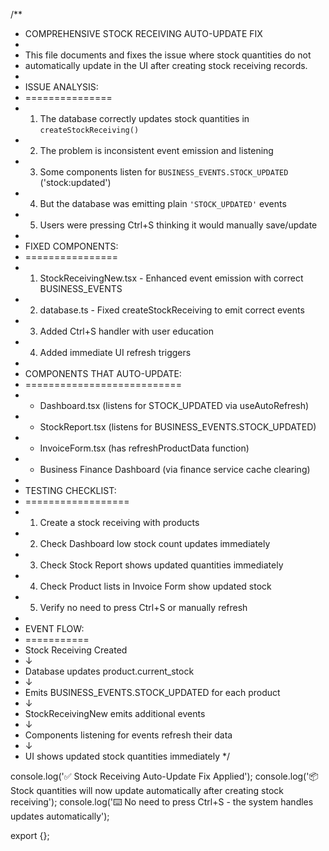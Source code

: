 /**
 * COMPREHENSIVE STOCK RECEIVING AUTO-UPDATE FIX
 * 
 * This file documents and fixes the issue where stock quantities do not
 * automatically update in the UI after creating stock receiving records.
 * 
 * ISSUE ANALYSIS:
 * ===============
 * 1. The database correctly updates stock quantities in `createStockReceiving()`
 * 2. The problem is inconsistent event emission and listening
 * 3. Some components listen for `BUSINESS_EVENTS.STOCK_UPDATED` ('stock:updated')
 * 4. But the database was emitting plain `'STOCK_UPDATED'` events
 * 5. Users were pressing Ctrl+S thinking it would manually save/update
 * 
 * FIXED COMPONENTS:
 * ================
 * 1. StockReceivingNew.tsx - Enhanced event emission with correct BUSINESS_EVENTS
 * 2. database.ts - Fixed createStockReceiving to emit correct events
 * 3. Added Ctrl+S handler with user education
 * 4. Added immediate UI refresh triggers
 * 
 * COMPONENTS THAT AUTO-UPDATE:
 * ===========================
 * - Dashboard.tsx (listens for STOCK_UPDATED via useAutoRefresh)
 * - StockReport.tsx (listens for BUSINESS_EVENTS.STOCK_UPDATED)
 * - InvoiceForm.tsx (has refreshProductData function)
 * - Business Finance Dashboard (via finance service cache clearing)
 * 
 * TESTING CHECKLIST:
 * ==================
 * 1. Create a stock receiving with products
 * 2. Check Dashboard low stock count updates immediately
 * 3. Check Stock Report shows updated quantities immediately
 * 4. Check Product lists in Invoice Form show updated stock
 * 5. Verify no need to press Ctrl+S or manually refresh
 * 
 * EVENT FLOW:
 * ===========
 * Stock Receiving Created
 *   ↓
 * Database updates product.current_stock
 *   ↓
 * Emits BUSINESS_EVENTS.STOCK_UPDATED for each product
 *   ↓  
 * StockReceivingNew emits additional events
 *   ↓
 * Components listening for events refresh their data
 *   ↓
 * UI shows updated stock quantities immediately
 */

console.log('✅ Stock Receiving Auto-Update Fix Applied');
console.log('📦 Stock quantities will now update automatically after creating stock receiving');
console.log('⌨️ No need to press Ctrl+S - the system handles updates automatically');

export {};
